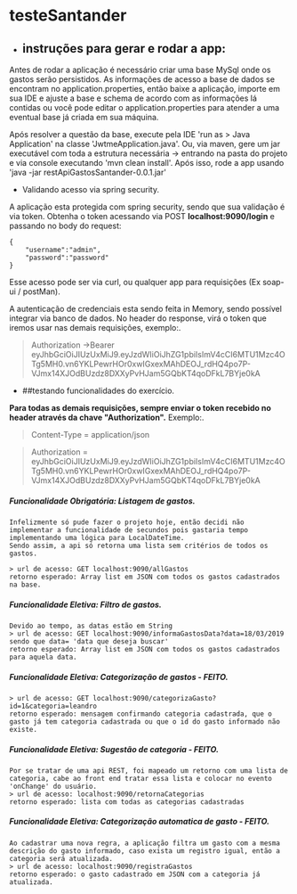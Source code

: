 # testeSantander

- ## instruções para gerar e rodar a app:

Antes de rodar a aplicação é necessário criar uma base MySql onde os gastos serão persistidos.
As informações de acesso a base de dados se encontram no application.properties, então baixe a aplicação, importe em sua IDE e ajuste a base e schema de acordo com as informações lá contidas ou você pode editar o application.properties para atender a uma eventual base já criada em sua máquina.

Após resolver a questão da base, execute pela IDE 'run as > Java Application' na classe 'JwtmeApplication.java'.
Ou, via maven, gere um jar executável com toda a estrutura necessária -> entrando na pasta do projeto e via console executando 'mvn clean install'. 
Após isso, rode a app usando 'java -jar restApiGastosSantander-0.0.1.jar'

- Validando acesso via spring security.

A aplicação esta protegida com spring security, sendo que sua validação é via token.
Obtenha o token acessando via POST **localhost:9090/login** e passando no body do request: 
```
{
	"username":"admin",
	"password":"password"
}
```
Esse acesso pode ser via curl, ou qualquer app para requisições (Ex soap-ui / postMan).

A autenticação de credenciais esta sendo feita in Memory, sendo possível integrar via banco de dados.
No header do response, virá o token que iremos usar nas demais requisições, exemplo:.

> Authorization →Bearer eyJhbGciOiJIUzUxMiJ9.eyJzdWIiOiJhZG1pbiIsImV4cCI6MTU1Mzc4OTg5MH0.vn6YKLPewrHOr0xwIGxexMAhDEOJ_rdHQ4po7P-VJmx14XJOdBUzdz8DXXyPvHJam5GQbKT4qoDFkL7BYje0kA

- ##testando funcionalidades do exercício.

**Para todas as demais requisições, sempre enviar o token recebido no header através da chave "Authorization".**
Exemplo:.

> Content-Type = application/json 
 
> Authorization = eyJhbGciOiJIUzUxMiJ9.eyJzdWIiOiJhZG1pbiIsImV4cCI6MTU1Mzc4OTg5MH0.vn6YKLPewrHOr0xwIGxexMAhDEOJ_rdHQ4po7P-VJmx14XJOdBUzdz8DXXyPvHJam5GQbKT4qoDFkL7BYje0kA 


##### Funcionalidade Obrigatória: Listagem de gastos.
	Infelizmente só pude fazer o projeto hoje, então decidi não implementar a funcionalidade de secundos pois gastaria tempo implementando uma lógica para LocalDateTime.
	Sendo assim, a api só retorna uma lista sem critérios de todos os gastos.
	
	> url de acesso: GET localhost:9090/allGastos
	retorno esperado: Array list em JSON com todos os gastos cadastrados na base.
	
##### Funcionalidade Eletiva: Filtro de gastos.
	Devido ao tempo, as datas estão em String
	> url de acesso: GET localhost:9090/informaGastosData?data=18/03/2019 
	sendo que data= 'data que deseja buscar'
	retorno esperado: Array list em JSON com todos os gastos cadastrados para aquela data.
	
##### Funcionalidade Eletiva: Categorização de gastos - FEITO.
	> url de acesso: GET localhost:9090/categorizaGasto?id=1&categoria=leandro
	retorno esperado: mensagem confirmando categoria cadastrada, que o gasto já tem categoria cadastrada ou que o id do gasto informado não existe.
	
##### Funcionalidade Eletiva: Sugestão de categoria - FEITO.
	Por se tratar de uma api REST, foi mapeado um retorno com uma lista de categoria, cabe ao front end tratar essa lista e colocar no evento 'onChange' do usuário.
	> url de acesso: localhost:9090/retornaCategorias
	retorno esperado: lista com todas as categorias cadastradas
	
##### Funcionalidade Eletiva: Categorização automatica de gasto - FEITO.
	Ao cadastrar uma nova regra, a aplicação filtra um gasto com a mesma descrição do gasto informado, caso exista um registro igual, então a categoria será atualizada.
	> url de acesso: localhost:9090/registraGastos
	retorno esperado: o gasto cadastrado em JSON com a categoria já atualizada.
